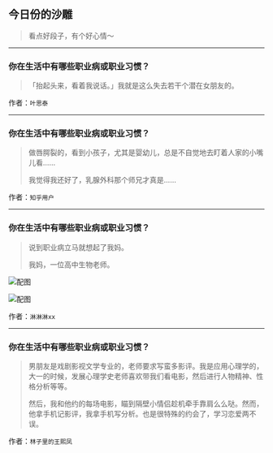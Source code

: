 ## 今日份的沙雕

> 看点好段子，有个好心情～


 
---

### 你在生活中有哪些职业病或职业习惯？

> 「抬起头来，看着我说话。」我就是这么失去若干个潜在女朋友的。


作者：`叶思泰`

---

### 你在生活中有哪些职业病或职业习惯？

> 做唇腭裂的，看到小孩子，尤其是婴幼儿，总是不自觉地去盯着人家的小嘴儿看……
> 
> 我觉得我还好了，乳腺外科那个师兄才真是……


作者：`知乎用户`

---

### 你在生活中有哪些职业病或职业习惯？

> 说到职业病立马就想起了我妈。
> 
> 我妈，一位高中生物老师。



![配图](http://pic1.zhimg.com/70/v2-197245e60d6edc14385e523ce93444cc_b.jpg)



![配图](http://pic4.zhimg.com/70/v2-f28a22eef138516acf3997e8a249520f_b.jpg)


作者：`淋淋淋xx`

---

### 你在生活中有哪些职业病或职业习惯？

> 男朋友是戏剧影视文学专业的，老师要求写蛮多影评。我是应用心理学的，大一的时候，发展心理学史老师喜欢带我们看电影，然后进行人物精神、性格分析等等。
> 
> 然后，我和他约的每场电影，瞄到隔壁小情侣趁机牵手靠肩么么哒。然而，他拿手机记影评，我拿手机写分析。也是很特殊的约会了，学习恋爱两不误。


作者：`林子里的王熙凤`